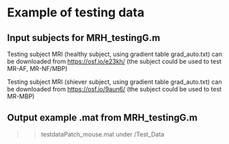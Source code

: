 # Example of testing data
## Input subjects for MRH_testingG.m
Testing subject MRI (healthy subject, using gradient table grad_auto.txt) can be downloaded from https://osf.io/e23kh/
(the subject could be used to test MR-AF, MR-NF/MBP)

Testing subject MRI (shiever subject, using gradient table grad_auto.txt) can be downloaded from https://osf.io/9aun6/
(the subject could be used to test MR-MBP)

## Output example .mat from MRH_testingG.m
>> testdataPatch_mouse.mat under /Test_Data

